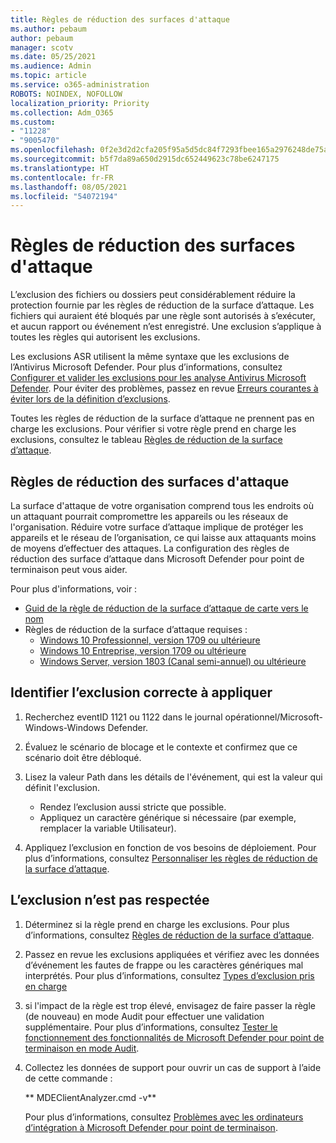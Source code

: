 ```yaml
---
title: Règles de réduction des surfaces d'attaque
ms.author: pebaum
author: pebaum
manager: scotv
ms.date: 05/25/2021
ms.audience: Admin
ms.topic: article
ms.service: o365-administration
ROBOTS: NOINDEX, NOFOLLOW
localization_priority: Priority
ms.collection: Adm_O365
ms.custom:
- "11228"
- "9005470"
ms.openlocfilehash: 0f2e3d2d2cfa205f95a5d5dc84f7293fbee165a2976248de75a96379becd6925
ms.sourcegitcommit: b5f7da89a650d2915dc652449623c78be6247175
ms.translationtype: HT
ms.contentlocale: fr-FR
ms.lasthandoff: 08/05/2021
ms.locfileid: "54072194"
---
```

# <a name="attack-surface-reduction-rules"></a>Règles de réduction des surfaces d'attaque

L’exclusion des fichiers ou dossiers peut considérablement réduire la protection fournie par les règles de réduction de la surface d’attaque. Les fichiers qui auraient été bloqués par une règle sont autorisés à s’exécuter, et aucun rapport ou événement n’est enregistré. Une exclusion s’applique à toutes les règles qui autorisent les exclusions.

Les exclusions ASR utilisent la même syntaxe que les exclusions de l’Antivirus Microsoft Defender. Pour plus d’informations, consultez [Configurer et valider les exclusions pour les analyse Antivirus Microsoft Defender](/microsoft-365/security/defender-endpoint/configure-exclusions-microsoft-defender-antivirus). Pour éviter des problèmes, passez en revue [Erreurs courantes à éviter lors de la définition d’exclusions](/microsoft-365/security/defender-endpoint/common-exclusion-mistakes-microsoft-defender-antivirus).

Toutes les règles de réduction de la surface d’attaque ne prennent pas en charge les exclusions. Pour vérifier si votre règle prend en charge les exclusions, consultez le tableau [Règles de réduction de la surface d’attaque](/microsoft-365/security/defender-endpoint/attack-surface-reduction#attack-surface-reduction-rules).

## <a name="attack-surface-reduction-rules"></a>Règles de réduction des surfaces d'attaque

La surface d'attaque de votre organisation comprend tous les endroits où un attaquant pourrait compromettre les appareils ou les réseaux de l'organisation. Réduire votre surface d’attaque implique de protéger les appareils et le réseau de l’organisation, ce qui laisse aux attaquants moins de moyens d’effectuer des attaques. La configuration des règles de réduction des surface d’attaque dans Microsoft Defender pour point de terminaison peut vous aider.

Pour plus d'informations, voir :

- [Guid de la règle de réduction de la surface d’attaque de carte vers le nom](/microsoft-365/security/defender-endpoint/attack-surface-reduction#attack-surface-reduction-rules)
- Règles de réduction de la surface d’attaque requises :
    - [Windows 10 Professionnel, version 1709 ou ultérieure](/windows/whats-new/whats-new-windows-10-version-1709)
    - [Windows 10 Entreprise, version 1709 ou ultérieure](/windows/whats-new/whats-new-windows-10-version-1709)
    - [Windows Server, version 1803 (Canal semi-annuel) ou ultérieure](/windows-server/get-started/whats-new-in-windows-server-1803)

## <a name="identify-the-correct-exclusion-to-apply"></a>Identifier l’exclusion correcte à appliquer

1. Recherchez eventID 1121 ou 1122 dans le journal opérationnel/Microsoft-Windows-Windows Defender.

1. Évaluez le scénario de blocage et le contexte et confirmez que ce scénario doit être débloqué.

1. Lisez la valeur Path dans les détails de l'événement, qui est la valeur qui définit l'exclusion.
    - Rendez l’exclusion aussi stricte que possible.
    - Appliquez un caractère générique si nécessaire (par exemple, remplacer la variable Utilisateur).

1. Appliquez l’exclusion en fonction de vos besoins de déploiement. Pour plus d’informations, consultez [Personnaliser les règles de réduction de la surface d’attaque](/microsoft-365/security/defender-endpoint/customize-attack-surface-reduction).

## <a name="exclusion-is-not-honored"></a>L’exclusion n’est pas respectée

1. Déterminez si la règle prend en charge les exclusions. Pour plus d’informations, consultez [Règles de réduction de la surface d’attaque](/microsoft-365/security/defender-endpoint/attack-surface-reduction#attack-surface-reduction-rules).

1. Passez en revue les exclusions appliquées et vérifiez avec les données d’événement les fautes de frappe ou les caractères génériques mal interprétés. Pour plus d’informations, consultez [Types d’exclusion pris en charge](/microsoft-365/security/defender-endpoint/mac-exclusions#supported-exclusion-types)

1. si l'impact de la règle est trop élevé, envisagez de faire passer la règle (de nouveau) en mode Audit pour effectuer une validation supplémentaire. Pour plus d’informations, consultez [Tester le fonctionnement des fonctionnalités de Microsoft Defender pour point de terminaison en mode Audit](/microsoft-365/security/defender-endpoint/audit-windows-defender).

1. Collectez les données de support pour ouvrir un cas de support à l’aide de cette commande :
    
   ** MDEClientAnalyzer.cmd -v**

    Pour plus d’informations, consultez [Problèmes avec les ordinateurs d’intégration à Microsoft Defender pour point de terminaison](issues-with-onboarding-machines.md).
